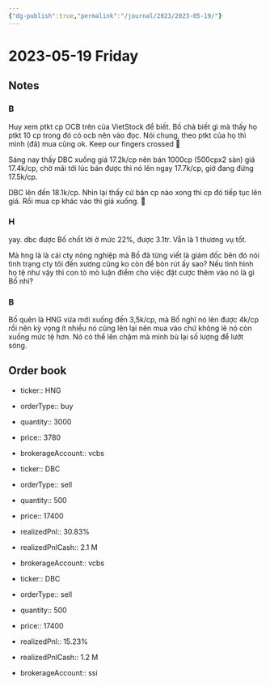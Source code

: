 ```yaml
---
{"dg-publish":true,"permalink":"/journal/2023/2023-05-19/"}
---
```


# 2023-05-19 Friday

## Notes

### B

Huy xem ptkt cp OCB trên của VietStock để biết. Bố chả biết gì mà thấy họ ptkt 10 cp trong đó có ocb nên vào đọc. Nói chung, theo ptkt của họ thì mình (đã) mua cũng ok. Keep our fingers crossed 🤞

Sáng nay thấy DBC xuống giá 17.2k/cp nên bán 1000cp (500cpx2 sàn) giá 17.4k/cp, chờ mãi tới lúc bán được thì nó lên ngay 17.7k/cp, giờ đang đứng 17.5k/cp.

DBC lên đến 18.1k/cp. Nhìn lại thấy cứ bán cp nào xong thì cp đó tiếp tục lên giá. Rồi mua cp khác vào thì giá xuống. 🤔

### H

yay. dbc được Bố chốt lời ở mức 22%, được 3.1tr. Vẫn là 1 thương vụ tốt.

Mà hng là là cái cty nông nghiệp mà Bố đã từng viết là giám đốc bên đó nói tình trạng cty tôi đến xương cũng ko còn để bòn rút ấy sao? Nếu tình hình họ tệ như vậy thì con tò mò luận điểm cho việc đặt cược thêm vào nó là gì Bố nhỉ?

### B

Bố quên là HNG vừa mới xuống đến 3,5k/cp, mà Bố nghĩ nó lên được 4k/cp rồi nên kỳ vọng ít nhiều nó cũng lên lại nên mua vào chứ không lẽ nó còn xuống mức tệ hơn. Nó có thể lên chậm mà mình bù lại số lượng để lướt sóng.

## Order book

- ticker:: HNG
- orderType:: buy
- quantity:: 3000
- price:: 3780
- brokerageAccount:: vcbs

- ticker:: DBC
- orderType:: sell
- quantity:: 500
- price:: 17400
- realizedPnl:: 30.83%
- realizedPnlCash:: 2.1 M
- brokerageAccount:: vcbs

- ticker:: DBC
- orderType:: sell
- quantity:: 500
- price:: 17400
- realizedPnl:: 15.23%
- realizedPnlCash:: 1.2 M
- brokerageAccount:: ssi
